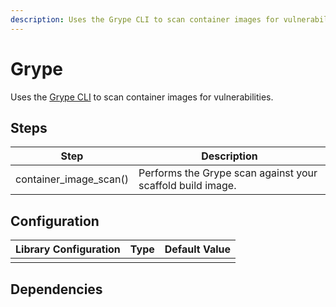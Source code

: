 ```yaml
---
description: Uses the Grype CLI to scan container images for vulnerabilities.
---
```


# Grype

Uses the [Grype CLI](https://github.com/anchore/grype) to scan container images for vulnerabilities.

## Steps

| Step | Description |
|------|-------------|
|   container_image_scan()   | Performs the Grype scan against your scaffold build image.             |

## Configuration

| Library Configuration | Type | Default Value |
|-----------------------|------|---------------|
|                       |      |               |

## Dependencies
